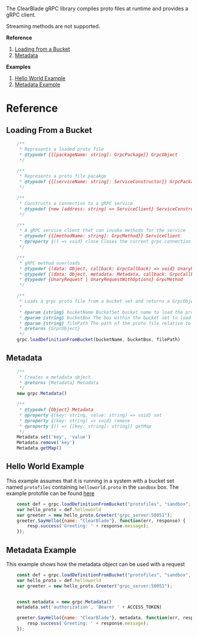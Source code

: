 The ClearBlade gRPC library compiles proto files at runtime and provides a gRPC client. 

Streaming methods are not supported.

__Reference__
1. [Loading from a Bucket](#loading-from-a-bucket)
2. [Metadata](#metadata)

__Examples__
1. [Hello World Example](#hello-world-example)
2. [Metadata Example](#metadata-example)

# Reference

## Loading From a Bucket

~~~javascript
    /**
     * Represents a loaded proto file
     * @typedef {{[packageName: string]: GrpcPackage}} GrpcObject
     */

    /**
     * Represents a proto file pacakge
     * @typedef {{[serviceName: string]: ServiceConstructor}} GrpcPackage
     */

    /**
     * Constructs a connection to a gRPC service
     * @typedef {new (address: string) => ServiceClient} ServiceConstructor
     */

    /**
     * A gRPC service client that can invoke methods for the service
     * @typedef {{[methodName: string]: GrpcMethod}} ServiceClient
     * @property {() => void} close Closes the current grpc connection. It cannot be opened again.
     */

    /**
     * gRPC method overloads
     * @typedef {(data: Object, callback: GrpcCallback) => void} UnaryRequest
     * @typedef {(data: Object, metadata: Metadata, callback: GrpcCallback) => void} UnaryRequestWithOptions
     * @typedef {UnaryRequest | UnaryRequestWithOptions} GrpcMethod
     */

    /**
     * Loads a grpc proto file from a bucket set and returns a GrpcObject.
     * 
     * @param {string} bucketName BucketSet bucket name to load the proto file from
     * @param {string} bucketBox The box within the bucket set to load the file from
     * @param {string} filePath The path of the proto file relative to the box
     * @returns {GrpcObject}
     */
    grpc.loadDefinitionFromBucket(bucketName, bucketBox, filePath)
~~~

## Metadata

~~~javascript
    /**
     * Creates a metadata object
     * @returns {Metadata} Metadata
     */
    new grpc.Metadata()

    /**
     * @typedef {Object} Metadata
     * @property {(key: string, value: string) => void} set
     * @property {(key: string) => void} remove
     * @property {() => {[key: string]: string}} getMap
     */
    Metadata.set('key', 'value')
    Metadata.remove('key')
    Metadata.getMap()


~~~

## Hello World Example
This example assumes that it is running in a system with a bucket set named `protofiles` containing `helloworld.proto` in the `sandbox` box. The example protofile can be found [here](https://github.com/grpc/grpc/blob/master/examples/protos/helloworld.proto)

~~~javascript
    const def = grpc.loadDefinitionFromBucket("protofiles", "sandbox", "hello.proto")
    var hello_proto = def.helloworld
    var greeter = new hello_proto.Greeter("grpc_server:50051");
    greeter.SayHello({name: "ClearBlade"}, function(err, response) {
        resp.success('Greeting: ' + response.message);
    });
~~~

## Metadata Example
This example shows how the metadata object can be used with a request

~~~javascript
    const def = grpc.loadDefinitionFromBucket("protofiles", "sandbox", "hello.proto")
    var hello_proto = def.helloworld
    var greeter = new hello_proto.Greeter("grpc_server:50051");


    const metadata = new grpc.Metadata()
    metadata.set('authorization', 'Bearer ' + ACCESS_TOKEN)

    greeter.SayHello({name: "ClearBlade"}, metadata, function(err, response) {
        resp.success('Greeting: ' + response.message);
    });
~~~